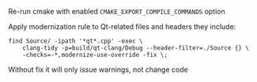 Re-run cmake with enabled `CMAKE_EXPORT_COMPILE_COMMANDS` option 

Apply modernization rule to Qt-related files and headers they include:
```
find Source/ -ipath '*qt*.cpp' -exec \
    clang-tidy -p=build/qt-clang/Debug --header-filter=./Source {} \
    -checks=-*,modernize-use-override -fix \;
```
Without fix it will only issue warnings, not change code